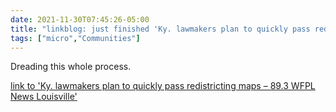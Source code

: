 ```yaml
---
date: 2021-11-30T07:45:26-05:00
title: "linkblog: just finished 'Ky. lawmakers plan to quickly pass redistricting maps – 89.3 WFPL News Louisville'"
tags: ["micro","Communities"]
---
```

Dreading this whole process.
 
[link to 'Ky. lawmakers plan to quickly pass redistricting maps – 89.3 WFPL News Louisville'](https://wfpl.org/ky-lawmakers-plan-to-quickly-pass-redistricting-maps/)
